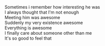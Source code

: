 Sometimes i remember how interesting he was\
I always thought that I'm not enough\
Meeting him was awesome\
Suddenly my very existence awesome\
Everything is awesome\
I finally care about someone other than me\
It's so good to feel that